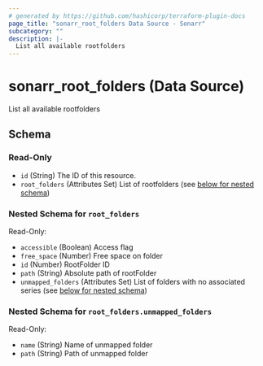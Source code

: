 ```yaml
---
# generated by https://github.com/hashicorp/terraform-plugin-docs
page_title: "sonarr_root_folders Data Source - Sonarr"
subcategory: ""
description: |-
  List all available rootfolders
---
```


# sonarr_root_folders (Data Source)

List all available rootfolders



<!-- schema generated by tfplugindocs -->
## Schema

### Read-Only

- `id` (String) The ID of this resource.
- `root_folders` (Attributes Set) List of rootfolders (see [below for nested schema](#nestedatt--root_folders))

<a id="nestedatt--root_folders"></a>
### Nested Schema for `root_folders`

Read-Only:

- `accessible` (Boolean) Access flag
- `free_space` (Number) Free space on folder
- `id` (Number) RootFolder ID
- `path` (String) Absolute path of rootFolder
- `unmapped_folders` (Attributes Set) List of folders with no associated series (see [below for nested schema](#nestedatt--root_folders--unmapped_folders))

<a id="nestedatt--root_folders--unmapped_folders"></a>
### Nested Schema for `root_folders.unmapped_folders`

Read-Only:

- `name` (String) Name of unmapped folder
- `path` (String) Path of unmapped folder


